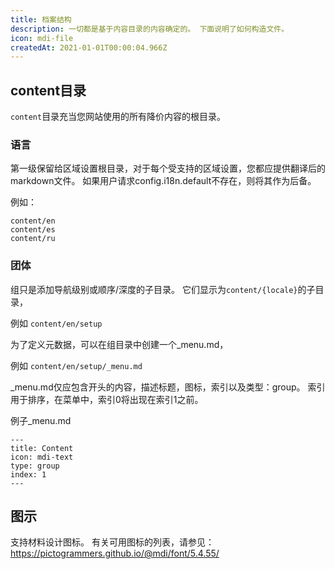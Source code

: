 ```yaml
---
title: 档案结构
description: 一切都是基于内容目录的内容确定的。 下面说明了如何构造文件。
icon: mdi-file
createdAt: 2021-01-01T00:00:04.966Z
---
```


## content目录

`content`目录充当您网站使用的所有降价内容的根目录。

### 语言

第一级保留给区域设置根目录，对于每个受支持的区域设置，您都应提供翻译后的markdown文件。
如果用户请求config.i18n.default不存在，则将其作为后备。

例如：

```
content/en
content/es
content/ru
```

### 团体

组只是添加导航级别或顺序/深度的子目录。 它们显示为`content/{locale}`的子目录，

例如 `content/en/setup`

为了定义元数据，可以在组目录中创建一个_menu.md，

例如 `content/en/setup/_menu.md`

_menu.md仅应包含开头的内容，描述标题，图标，索引以及类型：group。 索引用于排序，在菜单中，索引0将出现在索引1之前。

例子_menu.md
```
---
title: Content
icon: mdi-text
type: group
index: 1
---
```

## 图示 

支持材料设计图标。 有关可用图标的列表，请参见：https://pictogrammers.github.io/@mdi/font/5.4.55/

